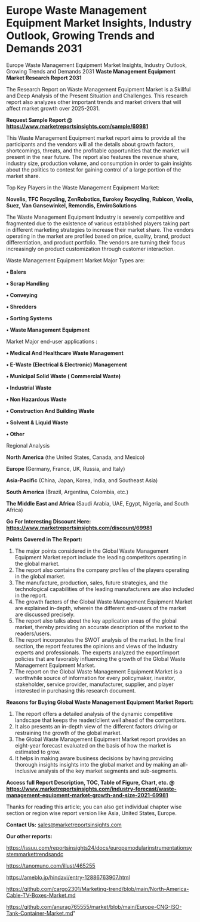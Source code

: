 # Europe Waste Management Equipment Market Insights, Industry Outlook, Growing Trends and Demands 2031
 Europe Waste Management Equipment Market Insights, Industry Outlook, Growing Trends and Demands 2031
<strong>Waste Management Equipment Market Research Report 2031</strong>

The Research Report on Waste Management Equipment Market is a Skillful and Deep Analysis of the Present Situation and Challenges. This research report also analyzes other important trends and market drivers that will affect market growth over 2025-2031.

<strong>Request Sample Report @ <a href=https://www.marketreportsinsights.com/sample/69981>https://www.marketreportsinsights.com/sample/69981</a></strong>

This Waste Management Equipment market report aims to provide all the participants and the vendors will all the details about growth factors, shortcomings, threats, and the profitable opportunities that the market will present in the near future. The report also features the revenue share, industry size, production volume, and consumption in order to gain insights about the politics to contest for gaining control of a large portion of the market share.

Top Key Players in the Waste Management Equipment Market:

<strong>Novelis, TFC Recycling, ZenRobotics, Eurokey Recycling, Rubicon, Veolia, Suez, Van Gansewinkel, Remondis, EnviroSolutions</strong>

The Waste Management Equipment Industry is severely competitive and fragmented due to the existence of various established players taking part in different marketing strategies to increase their market share. The vendors operating in the market are profiled based on price, quality, brand, product differentiation, and product portfolio. The vendors are turning their focus increasingly on product customization through customer interaction.

Waste Management Equipment Market Major Types are:

<strong>• Balers

• Scrap Handling

• Conveying

• Shredders

• Sorting Systems

• Waste Management Equipment</strong>

Market Major end-user applications :

<strong>• Medical And Healthcare Waste Management

• E-Waste (Electrical & Electronic) Management

• Municipal Solid Waste ( Commercial Waste)

• Industrial Waste

• Non Hazardous Waste

• Construction And Building Waste

• Solvent & Liquid Waste

• Other</strong>

Regional Analysis

</u><strong><b>North America</b></strong> (the United States, Canada, and Mexico)

<strong><b>Europe </b></strong>(Germany, France, UK, Russia, and Italy)

<strong><b>Asia-Pacific</b></strong> (China, Japan, Korea, India, and Southeast Asia)

<strong><b>South America</b></strong> (Brazil, Argentina, Colombia, etc.)

<strong><b>The Middle East and Africa</b></strong> (Saudi Arabia, UAE, Egypt, Nigeria, and South Africa)

<strong>Go For Interesting Discount Here: <a href=https://www.marketreportsinsights.com/discount/69981>https://www.marketreportsinsights.com/discount/69981</a></strong>

<strong>Points Covered in The Report:</strong>
<ol>
  <li>The major points considered in the Global Waste Management Equipment Market report include the leading competitors operating in the global market.</li>
  <li>The report also contains the company profiles of the players operating in the global market.</li>
  <li>The manufacture, production, sales, future strategies, and the technological capabilities of the leading manufacturers are also included in the report.</li>
  <li>The growth factors of the Global Waste Management Equipment Market are explained in-depth, wherein the different end-users of the market are discussed precisely.</li>
  <li>The report also talks about the key application areas of the global market, thereby providing an accurate description of the market to the readers/users.</li>
  <li>The report incorporates the SWOT analysis of the market. In the final section, the report features the opinions and views of the industry experts and professionals. The experts analyzed the export/import policies that are favorably influencing the growth of the Global Waste Management Equipment Market.</li>
  <li>The report on the Global Waste Management Equipment Market is a worthwhile source of information for every policymaker, investor, stakeholder, service provider, manufacturer, supplier, and player interested in purchasing this research document.</li>
</ol>
<strong>Reasons for Buying Global Waste Management Equipment Market Report:</strong>

<ol>
  <li>The report offers a detailed analysis of the dynamic competitive landscape that keeps the reader/client well ahead of the competitors.</li>
  <li>It also presents an in-depth view of the different factors driving or restraining the growth of the global market.</li>
  <li>The Global Waste Management Equipment Market report provides an eight-year forecast evaluated on the basis of how the market is estimated to grow.</li>
  <li>It helps in making aware business decisions by having providing thorough insights insights into the global market and by making an all-inclusive analysis of the key market segments and sub-segments.</li>
</ol>
<strong>Access full Report Description, TOC, Table of Figure, Chart, etc. @ <a href=https://www.marketreportsinsights.com/industry-forecast/waste-management-equipment-market-growth-and-size-2021-69981>https://www.marketreportsinsights.com/industry-forecast/waste-management-equipment-market-growth-and-size-2021-69981</a></strong>


Thanks for reading this article; you can also get individual chapter wise section or region wise report version like Asia, United States, Europe.

<strong>Contact Us:</strong>
sales@marketreportsinsights.com

<strong>Our other reports:</strong>

<a href=https://issuu.com/reportsinsights24/docs/europemodularinstrumentationsystemmarkettrendsandc>https://issuu.com/reportsinsights24/docs/europemodularinstrumentationsystemmarkettrendsandc</a>

<a href=https://tanomuno.com/illust/465255>https://tanomuno.com/illust/465255</a>

<a href=https://ameblo.jp/hindavi/entry-12886763907.html>https://ameblo.jp/hindavi/entry-12886763907.html</a>

<a href=https://github.com/cargo2301/Marketing-trend/blob/main/North-America-Cable-TV-Boxes-Market.md>https://github.com/cargo2301/Marketing-trend/blob/main/North-America-Cable-TV-Boxes-Market.md</a>

<a href=https://github.com/anurag765555/market/blob/main/Europe-CNG-ISO-Tank-Container-Market.md>https://github.com/anurag765555/market/blob/main/Europe-CNG-ISO-Tank-Container-Market.md</a>"

